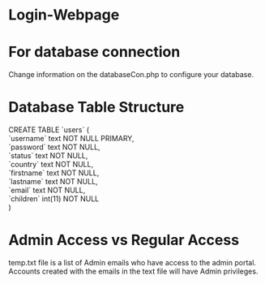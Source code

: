 # Login-Webpage
<h1>For database connection</h1>
Change information on the databaseCon.php to configure your database.

<h1>Database Table Structure</h1>
CREATE TABLE `users` (<br>
  `username` text NOT NULL PRIMARY,<br>
  `password` text NOT NULL,<br>
  `status` text NOT NULL,<br>
  `country` text NOT NULL,<br>
  `firstname` text NOT NULL,<br>
  `lastname` text NOT NULL,<br>
  `email` text NOT NULL,<br>
  `children` int(11) NOT NULL<br>
)<br>

<h1>Admin Access vs Regular Access</h1>

temp.txt file is a list of Admin emails who have access to the admin portal. Accounts created with the emails in the text file will have Admin privileges.
